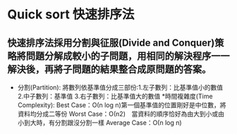 # Quick sort 快速排序法
## 快速排序法採用分割與征服(Divide and Conquer)策略將問題分解成較小的子問題，用相同的解決程序一一解決後，再將子問題的結果整合成原問題的答案。

* 分割(Partition):
    將數列依基準值分成三部份:1.左子數列：比基準值小的數值   2.中子數列：基準值  3.右子數列：比基準值大的數值
*時間複雜度(Time Complexity):
    Best Case：Ο(n log n)第一個基準值的位置剛好是中位數，將資料均分成二等份
    Worst Case：Ο(n2)　當資料的順序恰好為由大到小或由小到大時，有分割跟沒分割一樣
    Average Case：Ο(n log n)
